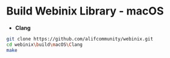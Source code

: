 # Build Webinix Library - macOS

- **Clang**

```sh
git clone https://github.com/alifcommunity/webinix.git
cd webinix\build\macOS\Clang
make
```
